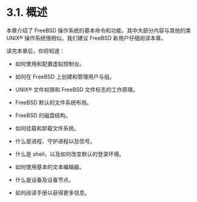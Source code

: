 # 3.1. 概述

本章介绍了 FreeBSD 操作系统的基本命令和功能。其中大部分内容与其他的类 UNIX® 操作系统很相似。我们建议 FreeBSD 新用户仔细阅读本章。

读完本章后，你将知道：

- 如何使用和配置虚拟控制台。

- 如何在 FreeBSD 上创建和管理用户与组。

- UNIX® 文件权限和 FreeBSD 文件标志的工作原理。

- FreeBSD 默认的文件系统布局。

- FreeBSD 的磁盘结构。

- 如何挂载和卸载文件系统。

- 什么是进程、守护进程以及信号。

- 什么是 shell，以及如何改变默认的登录环境。

- 如何使用基本的文本编辑器。

- 什么是设备及设备节点。

- 如何阅读手册以获得更多信息。
